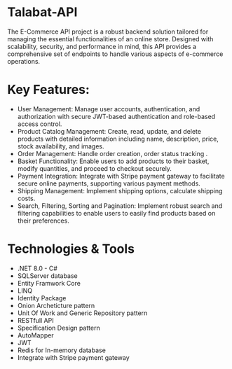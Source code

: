 # Talabat-API
The E-Commerce API project is a robust backend solution tailored for managing the essential functionalities of an online store. Designed with scalability, security, and performance in mind, this API provides a comprehensive set of endpoints to handle various aspects of e-commerce operations.
# Key Features:
* User Management: Manage user accounts, authentication, and authorization with secure JWT-based authentication and role-based access control.
* Product Catalog Management: Create, read, update, and delete products with detailed information including name, description, price, stock availability, and images.
* Order Management: Handle order creation, order status tracking .
* Basket Functionality: Enable users to add products to their basket, modify quantities, and proceed to checkout securely.
* Payment Integration: Integrate with Stripe payment gateway to facilitate secure online payments, supporting various payment methods.
* Shipping Management: Implement shipping options, calculate shipping costs.
* Search, Filtering, Sorting and Pagination: Implement robust search and filtering capabilities to enable users to easily find products based on their preferences.
# Technologies & Tools
* .NET 8.0 - C#
* SQLServer database
* Entity Framwork Core
* LINQ
* Identity Package
* Onion Archeticture pattern
* Unit Of Work and Generic Repository pattern
* RESTfull API
* Specification Design pattern
* AutoMapper
* JWT
* Redis for In-memory database
* Integrate with Stripe payment gateway
